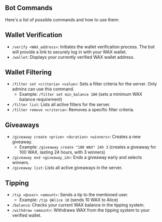 ## Bot Commands

Here's a list of possible commands and how to use them:

## Wallet Verification

- `/verify <WAX_address>`: Initiates the wallet verification process. The bot will provide a link to securely log in with your WAX wallet.
- `/wallet`: Displays your currently verified WAX wallet address.

## Wallet Filtering

- `/filter set <criteria> <value>`: Sets a filter criteria for the server. Only admins can use this command.
  - Example: `/filter set min_balance 100` (sets a minimum WAX balance requirement)
- `/filter list`: Lists all active filters for the server.
- `/filter remove <criteria>`: Removes a specific filter criteria.

## Giveaways

- `/giveaway create <prize> <duration> <winners>`: Creates a new giveaway.
  - Example: `/giveaway create "100 WAX" 24h 3` (creates a giveaway for 100 WAX, lasting 24 hours, with 3 winners)
- `/giveaway end <giveaway_id>`: Ends a giveaway early and selects winners.
- `/giveaway list`: Lists all active giveaways in the server.

## Tipping

- `/tip <@user> <amount>`: Sends a tip to the mentioned user.
  - Example: `/tip @Alice 10` (sends 10 WAX to Alice)
- `/balance`: Checks your current WAX balance in the tipping system.
- `/withdraw <amount>`: Withdraws WAX from the tipping system to your verified wallet.

